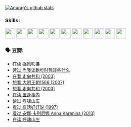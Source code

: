 
[![Anurag's github stats](https://github-readme-stats.vercel.app/api?username=w940853815)](https://github.com/anuraghazra/github-readme-stats)

### Skills:

<code><img height="32" src="https://cdn.jsdelivr.net/npm/simple-icons@v5/icons/python.svg"></code>
<code><img height="32" src="https://cdn.jsdelivr.net/npm/simple-icons@v5/icons/javascript.svg"></code>
<code><img height="32" src="https://cdn.jsdelivr.net/npm/simple-icons@v5/icons/django.svg"></code>
<code><img height="32" src="https://cdn.jsdelivr.net/npm/simple-icons@v5/icons/flask.svg"></code>
<code><img height="32" src="https://cdn.jsdelivr.net/npm/simple-icons@v5/icons/vuetify.svg"></code>
<code><img height="32" src="https://cdn.jsdelivr.net/npm/simple-icons@v5/icons/git.svg"></code>
<code><img height="32" src="https://cdn.jsdelivr.net/npm/simple-icons@v5/icons/docker.svg"></code>
<code><img height="32" src="https://cdn.jsdelivr.net/npm/simple-icons@v5/icons/postgresql.svg"></code>
<code><img height="32" src="https://cdn.jsdelivr.net/npm/simple-icons@v5/icons/elasticsearch.svg"></code>
<code><img height="32" src="https://cdn.jsdelivr.net/npm/simple-icons@v5/icons/macos.svg"></code>
<code><img height="32" src="https://cdn.jsdelivr.net/npm/simple-icons@v5/icons/linux.svg"></code>

### 🗣 豆瓣:

<!-- DOUBAN-ACTIVITIES:START -->
- [在读 强风吹拂](https://www.douban.com/people/136069238/status/3725395475/?_i=42263775)
- [读过 当我谈跑步时我谈些什么](https://www.douban.com/people/136069238/status/3715422296/?_i=42263775)
- [在看 走向共和‎ (2003)](https://www.douban.com/people/136069238/status/3711470443/?_i=42263775)
- [想看 大明王朝1566‎ (2007)](https://www.douban.com/people/136069238/status/3710980213/?_i=42263775)
- [想看 走向共和‎ (2003)](https://www.douban.com/people/136069238/status/3710980002/?_i=42263775)
- [在读 置身事内](https://www.douban.com/people/136069238/status/3710472151/?_i=42263775)
- [读过 呼啸山庄](https://www.douban.com/people/136069238/status/3710470617/?_i=42263775)
- [看过 有话好好说‎ (1997)](https://www.douban.com/people/136069238/status/3709833172/?_i=42263775)
- [看过 安娜·卡列尼娜 Anna Karénina‎ (2013)](https://www.douban.com/people/136069238/status/3708942010/?_i=42263775)
- [在读 呼啸山庄](https://www.douban.com/people/136069238/status/3701626992/?_i=42263775)
<!-- DOUBAN-ACTIVITIES:END -->
<!--
**w940853815/w940853815** is a ✨ _special_ ✨ repository because its `README.md` (this file) appears on your GitHub profile.

Here are some ideas to get you started:

- 🔭 I’m currently working on ...
- 🌱 I’m currently learning ...
- 👯 I’m looking to collaborate on ...
- 🤔 I’m looking for help with ...
- 💬 Ask me about ...
- 📫 How to reach me: ...
- 😄 Pronouns: ...
- ⚡ Fun fact: ...
-->

